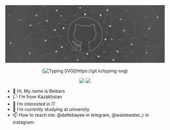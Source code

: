 <div id="header" align="center">

 <img src="https://github.com/RickDred/RickDred/blob/main/GitHub-logo.png" alt="warioddly gitgub header image"/>

 [![Typing SVG](https://readme-typing-svg.herokuapp.com?color=%2336BCF7&center=true&vCenter=true&size=26&width=600&lines=Hello+there;)](https://git.io/typing-svg)

</div>

<div align="center">
  <img style="height: 160px;" src="https://github-readme-stats.vercel.app/api/top-langs/?username=pinokiochan&layout=donut&theme=nord"/>
 <img style="height: 160px;" src="https://leetcard.jacoblin.cool/pinokiochan?theme=dark&font=Sarala"/>
</div>


<!-- <div id="badges" align="center">
  
  ### Contact Me
 
  <a href="mailto: beibarys7ergaliev@gmail.com" target="_new">
    <img src="https://img.shields.io/badge/Gmail-Elaman-red?logo=Gmail" alt="Gmail"/>
  </a>
  
  <a href="https://leetcode.com/Rick_Dred/" target="_new">
    <img src="https://img.shields.io/badge/leetcode-Elaman-yellow?logo=LeetCode" alt="LeetCode"/>
  </a>
  <img src="https://komarev.com/ghpvc/?username=RickDred&color=green" alt="Profile views"/>
  
</div> -->


- 👋 Hi, My name is Beibars
- 🏳️ I'm from Kazakhstan
- 👀 I’m interested in IT
- 🌱 I'm currently studying at university
- 📫 How to reach me: @dattebayee in telegram, @wastewater_r in instagram.
